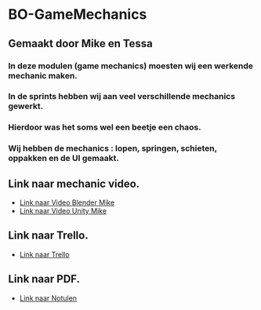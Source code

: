 # BO-GameMechanics

## Gemaakt door Mike en Tessa

### In deze modulen (game mechanics) moesten wij een werkende mechanic maken.

### In de sprints hebben wij aan veel verschillende mechanics gewerkt.
### Hierdoor was het soms wel een beetje een chaos.

### Wij hebben de mechanics : lopen, springen, schieten, oppakken en de UI gemaakt.
 
## Link naar mechanic video.
- [Link naar Video Blender Mike](https://youtu.be/-7YR1MXgB7g)
- [Link naar Video Unity Mike](https://youtu.be/R782pc-Q2sQ)

## Link naar Trello.
- [Link naar Trello](https://trello.com/b/71eEBhlI/bo-arcade-mechanics)

## Link naar PDF.
- [Link naar Notulen](https://github.com/MikeHuijgen/BO-GameMechanics/blob/main/PDF/Retrospective_Periode_3.pdf)
